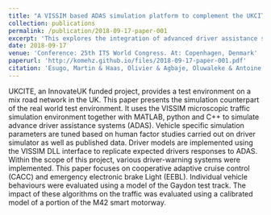 ```yaml
---
title: "A VISSIM based ADAS simulation platform to complement the UKCITE real world connected vehicle test environment"
collection: publications
permalink: /publication/2018-09-17-paper-001
excerpt: 'This explores the integration of advanced driver assistance systems (ADAS) in real-world testing environments. A key component discussed is the Cooperative Adaptive Cruise Control (CACC) which enables vehicles in a platoon to maintain appropriate spacing and speed, using vehicle-to-vehicle communication to adjust to perturbations quickly. The paper also examines the impact of Emergency Electronic Brake Light (EEBL) systems which alert drivers to hard braking incidents ahead, even when the braking vehicle is not directly in sight. These systems are tested on a VISSIM-based simulation platform, which provides a detailed microscopic traffic simulation, integrating MATLAB, Python, and C++ for robust testing of ADAS functionalities under varied driving conditions.'
date: 2018-09-17
venue: 'Conference: 25th ITS World Congress. At: Copenhagen, Denmark'
paperurl: 'http://komehz.github.io/files/2018-09-17-paper-001.pdf'
citation: 'Esugo, Martin & Haas, Olivier & Agbaje, Oluwaleke & Antoine, Stephan & Matheo, Girbal. (2018). &quot;A VISSIM based ADAS simulation platform to complement the UKCITE real world connected vehicle test environment.&quot; <i>Conference: 25th ITS World Congress</i>'
---
```


UKCITE, an InnovateUK funded project, provides a test environment on a mix road network in the UK. This paper presents the simulation counterpart of the real world test environment. It uses the VISSIM microscopic traffic simulation environment together with MATLAB, python and C++ to simulate advance driver assistance systems (ADAS). Vehicle specific simulation parameters are tuned based on human factor studies carried out on driver simulator as well as published data. Driver models are implemented using the VISSIM DLL interface to replicate expected drivers responses to ADAS. Within the scope of this project, various driver-warning systems were implemented. This paper focuses on cooperative adaptive cruise control (CACC) and emergency electronic brake Light (EEBL). Individual vehicle behaviours were evaluated using a model of the Gaydon test track. The impact of these algorithms on the traffic was evaluated using a calibrated model of a portion of the M42 smart motorway.
